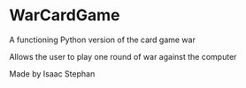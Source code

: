 # WarCardGame
A functioning Python version of the card game war

Allows the user to play one round of war against the computer

Made by Isaac Stephan
